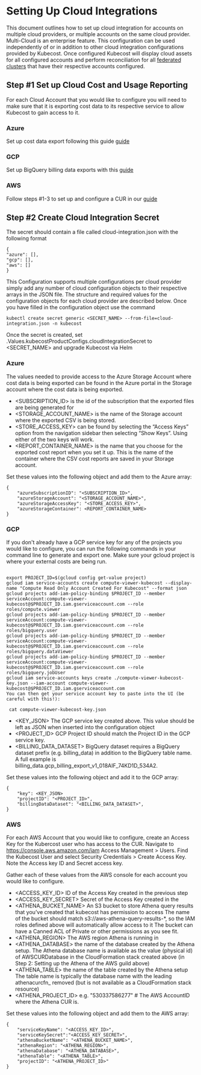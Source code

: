 # Setting Up Cloud Integrations
This document outlines how to set up cloud integration for accounts on multiple cloud providers, or multiple accounts on the same cloud provider. Multi-Cloud is an enterprise feature. This configuration can be used independently of or in addition to other cloud integration configurations provided by Kubecost. Once configured Kubecost will display cloud assets for all configured accounts and perform reconciliation for all [federated clusters](https://github.com/kubecost/docs/blob/master/long-term-storage.md) that have their respective accounts configured.

## Step #1 Set up Cloud Cost and Usage Reporting

For each Cloud Account that you would like to configure you will need to make sure that it is exporting cost data to its respective service to allow Kubecost to gain access to it.

### Azure
Set up cost data export following this guide [guide](https://docs.microsoft.com/en-us/azure/cost-management-billing/costs/tutorial-export-acm-data?tabs=azure-portal)

### GCP
Set up BigQuery billing data exports with this [guide](https://cloud.google.com/billing/docs/how-to/export-data-bigquery)

### AWS

Follow steps #1-3 to set up and configure a CUR in our [guide](https://github.com/kubecost/docs/blob/master/aws-cloud-integrations.md)


## Step #2 Create Cloud Integration Secret

The secret should contain a file called cloud-integration.json with the following format

```
{
"azure": [],
"gcp": [],
"aws": []
}
```
This Configuration supports multiple configurations per cloud provider simply add any number of cloud configuration objects to their respective arrays in the JSON file. The structure and required values for the configuration objects for each cloud provider are described below. Once you have filled in the configuration object use the command
```
kubectl create secret generic <SECRET_NAME> --from-file=cloud-integration.json -n kubecost

```

Once the secret is created, set .Values.kubecostProductConfigs.cloudIntegrationSecret to <SECRET_NAME> and upgrade Kubecost via Helm

### Azure
The values needed to provide access to the Azure Storage Account where cost data is being exported can be found in the Azure portal in the Storage account where the cost data is being exported.
- <SUBSCRIPTION_ID> is the id of the subscription that the exported files are being generated for
- <STORAGE_ACCOUNT_NAME> is the name of the Storage account where the exported CSV is being stored.
- <STORE_ACCESS_KEY> can be found by selecting the “Access Keys” option from the navigation sidebar then selecting “Show Keys”. Using either of the two keys will work.
- <REPORT_CONTAINER_NAME> is the name that you choose for the exported cost report when you set it up. This is the name of the container where the CSV cost reports are saved in your Storage account.

Set these values into the following object and add them to the Azure array:
```
{
	"azureSubscriptionID": "<SUBSCRIPTION_ID>",
	"azureStorageAccount": "<STORAGE_ACCOUNT_NAME>",
	"azureStorageAccessKey": "<STORE_ACCESS_KEY>",
	"azureStorageContainer": <REPORT_CONTAINER_NAME>
}
```

### GCP

If you don't already have a GCP service key for any of the projects you would like to configure, you can run the following commands in your command line to generate and export one. Make sure your gcloud project is where your external costs are being run.
```

export PROJECT_ID=$(gcloud config get-value project)
gcloud iam service-accounts create compute-viewer-kubecost --display-name "Compute Read Only Account Created For Kubecost" --format json
gcloud projects add-iam-policy-binding $PROJECT_ID --member serviceAccount:compute-viewer-kubecost@$PROJECT_ID.iam.gserviceaccount.com --role roles/compute.viewer
gcloud projects add-iam-policy-binding $PROJECT_ID --member serviceAccount:compute-viewer-kubecost@$PROJECT_ID.iam.gserviceaccount.com --role roles/bigquery.user
gcloud projects add-iam-policy-binding $PROJECT_ID --member serviceAccount:compute-viewer-kubecost@$PROJECT_ID.iam.gserviceaccount.com --role roles/bigquery.dataViewer
gcloud projects add-iam-policy-binding $PROJECT_ID --member serviceAccount:compute-viewer-kubecost@$PROJECT_ID.iam.gserviceaccount.com --role roles/bigquery.jobUser
gcloud iam service-accounts keys create ./compute-viewer-kubecost-key.json --iam-account compute-viewer-kubecost@$PROJECT_ID.iam.gserviceaccount.com 
You can then get your service account key to paste into the UI (be careful with this!):

```
```
 cat compute-viewer-kubecost-key.json 

```

- <KEY_JSON> The GCP service key created above. This value should be left as JSON when inserted into the configuration object
- <PROJECT_ID> GCP Project ID should match the Project ID in the GCP service key.
- <BILLING_DATA_DATASET> BigQuery dataset requires a BigQuery dataset prefix (e.g. billing_data) in addition to the BigQuery table name. A full example is billing_data.gcp_billing_export_v1_018AIF_74KD1D_534A2.


Set these values into the following object and add it to the GCP array:
```
{
	"key": <KEY_JSON>
	"projectID": "<PROJECT_ID>",
	"billingDataDataset": "<BILLING_DATA_DATASET>",
}
```

### AWS
For each AWS Account that you would like to configure, create an Access Key for the Kubercost user who has access to the CUR. Navigate to https://console.aws.amazon.com/iam Access Management > Users. Find the Kubecost User and select Security Credentials > Create Access Key. Note the Access key ID and Secret access key.

Gather each of these values from the AWS console for each account you would like to configure.
- <ACCESS_KEY_ID> ID of the Access Key created in the previous step
- <ACCESS_KEY_SECRET> Secret of the Access Key created in the
- <ATHENA_BUCKET_NAME> An S3 bucket to store Athena query results that you’ve created that kubecost has permission to access
The name of the bucket should match s3://aws-athena-query-results-*, so the IAM roles defined above will automatically allow access to it
The bucket can have a Canned ACL of Private or other permissions as you see fit.
- <ATHENA_REGION> The AWS region Athena is running in
- <ATHENA_DATABASE> the name of the database created by the Athena setup. The Athena database name is available as the value (physical id) of AWSCURDatabase in the CloudFormation stack created above (in Step 2: Setting up the Athena of the AWS guild above)
- <ATHENA_TABLE> the name of the table created by the Athena setup
The table name is typically the database name with the leading athenacurcfn_ removed (but is not available as a CloudFormation stack resource)
- <ATHENA_PROJECT_ID> e.g. "530337586277" # The AWS AccountID where the Athena CUR is.

Set these values into the following object and add them to the AWS array:

```
{
	"serviceKeyName": "<ACCESS_KEY_ID>",
    "serviceKeySecret":"<ACCESS_KEY_SECRET>",
    "athenaBucketName": "<ATHENA_BUCKET_NAME>",
    "athenaRegion": "<ATHENA_REGION>",
    "athenaDatabase": "<ATHENA_DATABASE>",
    "athenaTable": "<ATHENA_TABLE>",
    "projectID": "<ATHENA_PROJECT_ID>"
}
```
	
